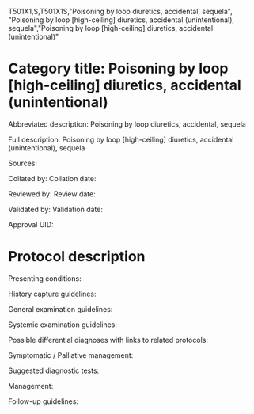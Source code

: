 T501X1,S,T501X1S,"Poisoning by loop diuretics, accidental, sequela", "Poisoning by loop [high-ceiling] diuretics, accidental (unintentional), sequela","Poisoning by loop [high-ceiling] diuretics, accidental (unintentional)"
# Category title: Poisoning by loop [high-ceiling] diuretics, accidental (unintentional)

Abbreviated description: Poisoning by loop diuretics, accidental, sequela

Full description: Poisoning by loop [high-ceiling] diuretics, accidental (unintentional), sequela

Sources:

Collated by:
Collation date:

Reviewed by:
Review date:

Validated by:
Validation date:

Approval UID:

# Protocol description

Presenting conditions:

History capture guidelines:

General examination guidelines:

Systemic examination guidelines:

Possible differential diagnoses with links to related protocols:

Symptomatic / Palliative management:

Suggested diagnostic tests:

Management:

Follow-up guidelines:
